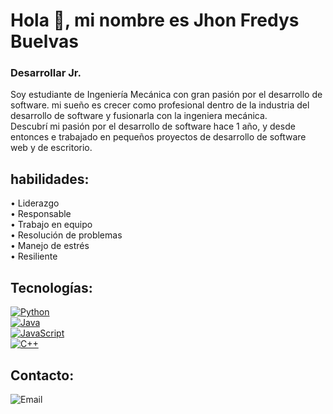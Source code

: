 # Hola 👋, mi nombre es Jhon Fredys Buelvas

### Desarrollar Jr. 

Soy estudiante de Ingeniería Mecánica con gran pasión por el desarrollo de software. mi sueño es crecer como profesional dentro de la industria del desarrollo de software y fusionarla con la ingeniera mecánica. </br>
Descubrí mi pasión por el desarrollo de software hace 1 año, y desde entonces e trabajado en pequeños proyectos de desarrollo de software web y de escritorio.  

## habilidades: 

•	Liderazgo </br>
•	Responsable </br>
•	Trabajo en equipo </br>
•	Resolución de problemas </br>
•	Manejo de estrés  </br>
•	Resiliente </br>

## Tecnologías:

[![Python](https://img.shields.io/badge/Python-007396?style=for-the-badge&logo=python&logoColor=white&labelColor=101010)]() </br>
[![Java](https://img.shields.io/badge/Java-red?style=for-the-badge&logo=java&logoColor=white&labelColor=101010)]() </br>
[![JavaScript](https://img.shields.io/badge/JavaScript-F7DF1E?style=for-the-badge&logo=javascript&logoColor=white&labelColor=101010)]() </br>
[![C++](https://img.shields.io/badge/C++-F7DF1E?style=for-the-badge&logo=#00599C&logoColor=white&labelColor=101010)]() </br>

## Contacto: 

![Email](https://img.shields.io/badge/jhonfredysbuelvas@hotmail.com-D14836?style=flat-square&logo=gmail&logoColor=white&labelColor=101010)
</br>

